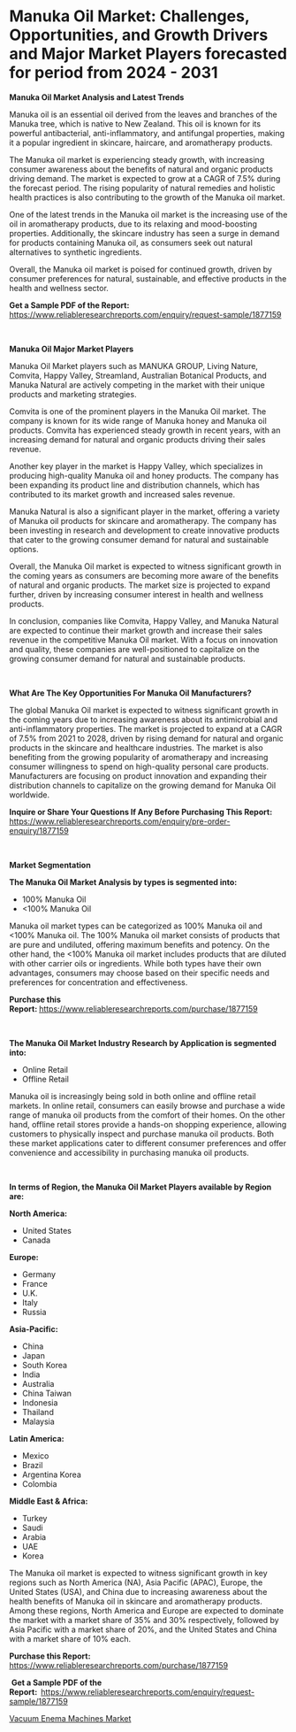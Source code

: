 <p><h1>Manuka Oil Market: Challenges, Opportunities, and Growth Drivers and Major Market Players forecasted for period from 2024 - 2031</h1></p><p><strong>Manuka Oil Market Analysis and Latest Trends</strong></p>
<p><p>Manuka oil is an essential oil derived from the leaves and branches of the Manuka tree, which is native to New Zealand. This oil is known for its powerful antibacterial, anti-inflammatory, and antifungal properties, making it a popular ingredient in skincare, haircare, and aromatherapy products.</p><p>The Manuka oil market is experiencing steady growth, with increasing consumer awareness about the benefits of natural and organic products driving demand. The market is expected to grow at a CAGR of 7.5% during the forecast period. The rising popularity of natural remedies and holistic health practices is also contributing to the growth of the Manuka oil market.</p><p>One of the latest trends in the Manuka oil market is the increasing use of the oil in aromatherapy products, due to its relaxing and mood-boosting properties. Additionally, the skincare industry has seen a surge in demand for products containing Manuka oil, as consumers seek out natural alternatives to synthetic ingredients.</p><p>Overall, the Manuka oil market is poised for continued growth, driven by consumer preferences for natural, sustainable, and effective products in the health and wellness sector.</p></p>
<p><strong>Get a Sample PDF of the Report:&nbsp;</strong> <a href="https://www.reliableresearchreports.com/enquiry/request-sample/1877159">https://www.reliableresearchreports.com/enquiry/request-sample/1877159</a></p>
<p>&nbsp;</p>
<p><strong>Manuka Oil Major Market Players</strong></p>
<p><p>Manuka Oil Market players such as MANUKA GROUP, Living Nature, Comvita, Happy Valley, Streamland, Australian Botanical Products, and Manuka Natural are actively competing in the market with their unique products and marketing strategies.</p><p>Comvita is one of the prominent players in the Manuka Oil market. The company is known for its wide range of Manuka honey and Manuka oil products. Comvita has experienced steady growth in recent years, with an increasing demand for natural and organic products driving their sales revenue.</p><p>Another key player in the market is Happy Valley, which specializes in producing high-quality Manuka oil and honey products. The company has been expanding its product line and distribution channels, which has contributed to its market growth and increased sales revenue.</p><p>Manuka Natural is also a significant player in the market, offering a variety of Manuka oil products for skincare and aromatherapy. The company has been investing in research and development to create innovative products that cater to the growing consumer demand for natural and sustainable options.</p><p>Overall, the Manuka Oil market is expected to witness significant growth in the coming years as consumers are becoming more aware of the benefits of natural and organic products. The market size is projected to expand further, driven by increasing consumer interest in health and wellness products.</p><p>In conclusion, companies like Comvita, Happy Valley, and Manuka Natural are expected to continue their market growth and increase their sales revenue in the competitive Manuka Oil market. With a focus on innovation and quality, these companies are well-positioned to capitalize on the growing consumer demand for natural and sustainable products.</p></p>
<p>&nbsp;</p>
<p><strong>What Are The Key Opportunities For Manuka Oil Manufacturers?</strong></p>
<p><p>The global Manuka Oil market is expected to witness significant growth in the coming years due to increasing awareness about its antimicrobial and anti-inflammatory properties. The market is projected to expand at a CAGR of 7.5% from 2021 to 2028, driven by rising demand for natural and organic products in the skincare and healthcare industries. The market is also benefiting from the growing popularity of aromatherapy and increasing consumer willingness to spend on high-quality personal care products. Manufacturers are focusing on product innovation and expanding their distribution channels to capitalize on the growing demand for Manuka Oil worldwide.</p></p>
<p><strong>Inquire or Share Your Questions If Any Before Purchasing This Report:</strong> <a href="https://www.reliableresearchreports.com/enquiry/pre-order-enquiry/1877159">https://www.reliableresearchreports.com/enquiry/pre-order-enquiry/1877159</a></p>
<p>&nbsp;</p>
<p><strong>Market Segmentation</strong></p>
<p><strong>The Manuka Oil Market Analysis by types is segmented into:</strong></p>
<p><ul><li>100% Manuka Oil</li><li><100% Manuka Oil</li></ul></p>
<p><p>Manuka oil market types can be categorized as 100% Manuka oil and <100% Manuka oil. The 100% Manuka oil market consists of products that are pure and undiluted, offering maximum benefits and potency. On the other hand, the <100% Manuka oil market includes products that are diluted with other carrier oils or ingredients. While both types have their own advantages, consumers may choose based on their specific needs and preferences for concentration and effectiveness.</p></p>
<p><strong>Purchase this Report:&nbsp;</strong><a href="https://www.reliableresearchreports.com/purchase/1877159">https://www.reliableresearchreports.com/purchase/1877159</a></p>
<p>&nbsp;</p>
<p><strong>The Manuka Oil Market Industry Research by Application is segmented into:</strong></p>
<p><ul><li>Online Retail</li><li>Offline Retail</li></ul></p>
<p><p>Manuka oil is increasingly being sold in both online and offline retail markets. In online retail, consumers can easily browse and purchase a wide range of manuka oil products from the comfort of their homes. On the other hand, offline retail stores provide a hands-on shopping experience, allowing customers to physically inspect and purchase manuka oil products. Both these market applications cater to different consumer preferences and offer convenience and accessibility in purchasing manuka oil products.</p></p>
<p>&nbsp;</p>
<p><strong>In terms of Region, the Manuka Oil Market Players available by Region are:</strong></p>
<p>
    <p> <strong> North America: </strong>
        <ul>
            <li>United States</li>
            <li>Canada</li>
        </ul>
        </p> 
    <p> <strong> Europe: </strong>
        <ul>
            <li>Germany</li>
            <li>France</li>
            <li>U.K.</li>
            <li>Italy</li>
            <li>Russia</li>
        </ul>
        </p> 
    <p> <strong> Asia-Pacific: </strong>
        <ul>
            <li>China</li>
            <li>Japan</li>
            <li>South Korea</li>
            <li>India</li>
            <li>Australia</li>
            <li>China Taiwan</li>
            <li>Indonesia</li>
            <li>Thailand</li>
            <li>Malaysia</li>
        </ul>
        </p> 
    <p> <strong> Latin America: </strong>
        <ul>
            <li>Mexico</li>
            <li>Brazil</li>
            <li>Argentina Korea</li>
            <li>Colombia</li>
        </ul>
        </p> 
    <p> <strong> Middle East & Africa: </strong>
        <ul>
            <li>Turkey</li>
            <li>Saudi</li>
            <li>Arabia</li>
            <li>UAE</li>
            <li>Korea</li>
        </ul>
    </p>
    </p>
<p><p>The Manuka oil market is expected to witness significant growth in key regions such as North America (NA), Asia Pacific (APAC), Europe, the United States (USA), and China due to increasing awareness about the health benefits of Manuka oil in skincare and aromatherapy products. Among these regions, North America and Europe are expected to dominate the market with a market share of 35% and 30% respectively, followed by Asia Pacific with a market share of 20%, and the United States and China with a market share of 10% each.</p></p>
<p><strong>Purchase this Report: </strong><a href="https://www.reliableresearchreports.com/purchase/1877159">https://www.reliableresearchreports.com/purchase/1877159</a></p>
<p>&nbsp;<strong>Get a Sample PDF of the Report:&nbsp;&nbsp;</strong><a href="https://www.reliableresearchreports.com/enquiry/request-sample/1877159">https://www.reliableresearchreports.com/enquiry/request-sample/1877159</a></p>
<p><strong></strong></p>
<p><p><a href="https://carnation-joke-41f.notion.site/Vacuum-Enema-Machines-Market-Analysis-and-Market-Size-Global-Industry-Overview-Market-Segmentation-03765b402b5b41e88ac12126059ece80">Vacuum Enema Machines Market</a></p></p>